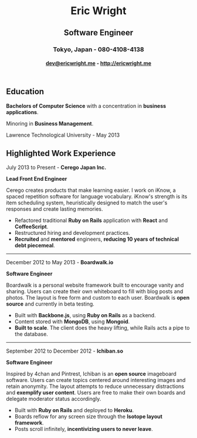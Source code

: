 <header>

# Eric Wright
## Software Engineer
### Tokyo, Japan - 080-4108-4138
#### dev@ericwright.me - http://ericwright.me

</header>

<section id="education">

## Education

**Bachelors of Computer Science** with a concentration in **business applications**.

Minoring in **Business Management**.

Lawrence Technological University - May 2013

</section>

<section id="experience">

## Highlighted Work Experience

July 2013 to Present - **Cerego Japan Inc.**

**Lead Front End Engineer**

Cerego creates products that make learning easier.
I work on iKnow, a spaced repetition software for language vocabulary.
iKnow's strength is its item scheduling system, heuristically designed to match the user's responses and create lasting memories.

* Refactored traditional **Ruby on Rails** application with **React** and **CoffeeScript**.
* Restructured hiring and development practices.
* **Recruited** and **mentored** engineers, **reducing 10 years of technical debt piecemeal**.

----

December 2012 to May 2013 - **Boardwalk.io**

**Software Engineer**

Boardwalk is a personal website framework built to encourage vanity and sharing.
Users can create their own whiteboard to fill with blog posts and photos.
The layout is free form and custom to each user.
Boardwalk is **open source** and currently in beta testing.

* Built with **Backbone.js**, using **Ruby on Rails** as a backend.
* Content stored with **MongoDB**, using **Mongoid**.
* **Built to scale**. The client does the heavy lifting, while Rails acts a pipe to the database.

----

September 2012 to December 2012 - **Ichiban.so**

**Software Engineer**

Inspired by 4chan and Pintrest, Ichiban is an **open source** imageboard software.
Users can create topics centered around interesting images and retain anonymity.
The layout attempts to reduce unnecessary distractions and **exemplify user content**.
Users are free to make their own boards and delegate moderator status accordingly.

* Built with **Ruby on Rails** and deployed to **Heroku**.
* Boards reflow for any screen size through the **Isotope layout framework**.
* Posts scroll infinitely, **incentivizing users to never leave**.

